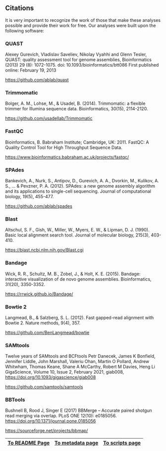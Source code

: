 ---
---

## Citations

It is very important to recognize the work of those that make these analyses possible
and provide their work for free. Our analyses were built upon the following software:

### QUAST

Alexey Gurevich, Vladislav Saveliev, Nikolay Vyahhi and Glenn Tesler,
QUAST: quality assessment tool for genome assemblies,
Bioinformatics (2013) 29 (8): 1072-1075. doi: 10.1093/bioinformatics/btt086
First published online: February 19, 2013 

https://github.com/ablab/quast

### Trimmomatic

Bolger, A. M., Lohse, M., & Usadel, B. (2014). Trimmomatic: a flexible trimmer for Illumina sequence data. Bioinformatics, 30(15), 2114-2120.

https://github.com/usadellab/Trimmomatic

### FastQC

Bioinformatics, B. Babraham Institute; Cambridge, UK: 2011. FastQC: A Quality Control Tool for High Throughput Sequence Data.

https://www.bioinformatics.babraham.ac.uk/projects/fastqc/

### SPAdes

Bankevich, A., Nurk, S., Antipov, D., Gurevich, A. A., Dvorkin, M., Kulikov, A. S., ... & Pevzner, P. A. (2012). SPAdes: a new genome assembly algorithm and its applications to single-cell sequencing. Journal of computational biology, 19(5), 455-477.

https://github.com/ablab/spades

### Blast

Altschul, S. F., Gish, W., Miller, W., Myers, E. W., & Lipman, D. J. (1990). Basic local alignment search tool. Journal of molecular biology, 215(3), 403-410.

https://blast.ncbi.nlm.nih.gov/Blast.cgi

### Bandage

Wick, R. R., Schultz, M. B., Zobel, J., & Holt, K. E. (2015). Bandage: interactive visualization of de novo genome assemblies. Bioinformatics, 31(20), 3350-3352.

https://rrwick.github.io/Bandage/

### Bowtie 2

Langmead, B., & Salzberg, S. L. (2012). Fast gapped-read alignment with Bowtie 2. Nature methods, 9(4), 357.

https://github.com/BenLangmead/bowtie

### SAMtools 

Twelve years of SAMtools and BCFtools
Petr Danecek, James K Bonfield, Jennifer Liddle, John Marshall, Valeriu Ohan, Martin O Pollard, Andrew Whitwham, Thomas Keane, Shane A McCarthy, Robert M Davies, Heng Li
GigaScience, Volume 10, Issue 2, February 2021, giab008, https://doi.org/10.1093/gigascience/giab008

https://github.com/samtools/samtools

### BBTools

Bushnell B, Rood J, Singer E (2017) BBMerge – Accurate paired shotgun read merging via overlap. PLoS ONE 12(10): e0185056. https://doi.org/10.1371/journal.pone.0185056

https://sourceforge.net/projects/bbmap/

| [To README Page](/README.md) | [To metadata page](/metadata.md) | [To scripts page](/scripts.md) |
| --- | --- | --- |